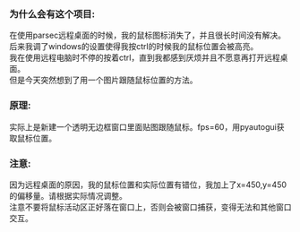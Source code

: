 ### 为什么会有这个项目:
在使用parsec远程桌面的时候，我的鼠标图标消失了，并且很长时间没有解决。<br>
后来我调了windows的设置使得我按ctrl的时候我的鼠标位置会被高亮。<br>
我在使用远程电脑时不停的按着ctrl，直到我都感到厌烦并且不愿意再打开远程桌面。<br>
但是今天突然想到了用一个图片跟随鼠标位置的方法。 <br>
### 原理:
实际上是新建一个透明无边框窗口里面贴图跟随鼠标。fps=60，用pyautogui获取鼠标位置。<br>
### 注意:
因为远程桌面的原因，我的鼠标位置和实际位置有错位，我加上了x=450,y=450的偏移量。请根据实际情况调整。<br>
注意不要将鼠标活动区正好落在窗口上，否则会被窗口捕获，变得无法和其他窗口交互。<br>
